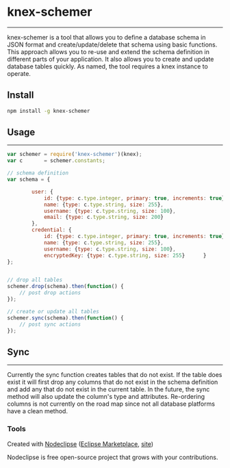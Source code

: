 

# knex-schemer
---
knex-schemer is a tool that allows you to define a database schema in JSON format and create/update/delete that schema using basic functions. This approach allows you to re-use and extend the schema definition in different parts of your application. It also allows you to create and update database tables quickly. As named, the tool requires a knex instance to operate.
## Install
```bash
npm install -g knex-schemer
```


## Usage
---
```js
var schemer = require('knex-schemer')(knex);
var c       = schemer.constants;

// schema definition
var schema = {

		user: {
			id: {type: c.type.integer, primary: true, increments: true},
			name: {type: c.type.string, size: 255},
			username: {type: c.type.string, size: 100},
			email: {type: c.type.string, size: 200}
		},
		credential: {
			id: {type: c.type.integer, primary: true, increments: true},
			name: {type: c.type.string, size: 255},
			username: {type: c.type.string, size: 100},
			encryptedKey: {type: c.type.string, size: 255}		}
};


// drop all tables
schemer.drop(schema).then(function() {
	// post drop actions
});

// create or update all tables
schemer.sync(schema).then(function() {
	// post sync actions
});


```


## Sync
---
Currently the sync function creates tables that do not exist. If the table does exist it will first drop any columns that do not exist in the schema definition and add any that do not exist in the current table. In the future, the sync method will also update the column's type and attributes. Re-ordering columns is not currently on the road map since not all database platforms have a clean method.


### Tools

Created with [Nodeclipse](https://github.com/Nodeclipse/nodeclipse-1)
 ([Eclipse Marketplace](http://marketplace.eclipse.org/content/nodeclipse), [site](http://www.nodeclipse.org))   

Nodeclipse is free open-source project that grows with your contributions.